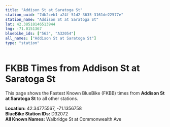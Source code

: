 ```yaml
---
title: "Addison St at Saratoga St"
station_uuid: "7db2ceb1-a24f-51d2-3635-3161de22577e"
station_name: "Addison St at Saratoga St"
lat: 42.38518146513944
lng: -71.0151367
bluebike_ids: ["563", "A32054"]
all_names: ["Addison St at Saratoga St"]
type: "station"
---
```


# FKBB Times from Addison St at Saratoga St

This page shows the Fastest Known BlueBike (FKBB) times from **Addison St at Saratoga St** to all other stations.

**Location:** 42.34775567, -71.1356758  
**BlueBike Station IDs:** D32072  
**All Known Names:** Walbridge St at Commonwealth Ave

